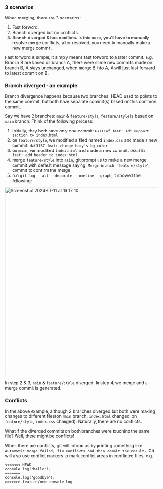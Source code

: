 ### 3 scenarios

When merging, there are 3 scenarios:

1. Fast forword. 
2. Branch diverged but no conflicts.
3. Branch diverged & has conflicts. In this case, you'll have to manually resolve merge conflicts, after resolved, you need to manually make a new merge commit.

Fast forword is simple, it simply means fast forword to a later commit. e.g. Branch B are based on branch A, there were some new commits made on branch B, A stays unchanged, when merge B into A, A will just fast forward to latest commit on B.

### Branch diverged - an example

Branch divergence happens because two branches' HEAD used to points to the same commit, but both have separate commit(s) based on this common commit.

Say we have 2 branches: `main` & `feature/style`, `feature/style` is based on `main` branch. Think of the following process:

1. initially, they both have only one commit: `6a711ef feat: add support section to index.html`
2. on `feature/style`, we modified a filed named `index.css` and made a new commit: `daf3137 feat: change body's bg color`
3. on `main`, we modified `index.html` and made a new commit: `492af51 feat: add header to index.html`
4. merge `feature/style` into `main`, git prompt us to make a new merge commit with default message saying: `Merge branch 'feature/style'`, commit to confirm the merge
5. run `git log --all --decorate --oneline --graph`, it showed the following:

<img width="619" alt="Screenshot 2024-01-11 at 16 17 10" src="https://github.com/librz/all-about-git/assets/50607948/d240b2f2-1855-4b8f-aae0-af5411094ce2">

In step 2 & 3, `main` & `feature/style` diverged. In step 4, we merge and a merge commit is generated.

### Conflicts

In the above example, although 2 branches diverged but both were making changes to different files(on `main` branch, `index.html` changed; on `feature/style`, `index.css` changed). Naturally, there are no conflicts.

What if the diverged commits on both branches were touching the same file? Well, there might be conflicts!

When there are conflicts, git will inform us by printing something like `Automatic merge failed; fix conflicts and then commit the result.`. Git will also use conflict markers to mark conflict areas in conflicted files, e.g.

```
<<<<<<< HEAD
console.log('hello');
=======
console.log('goodbye');
>>>>>>> feature/new-console-log
```



